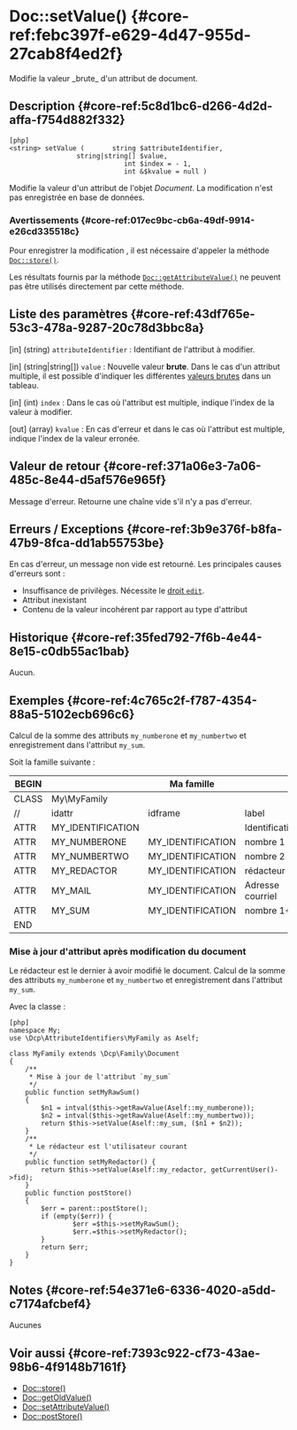 # Doc::setValue() {#core-ref:febc397f-e629-4d47-955d-27cab8f4ed2f}

<div class="short-description">
Modifie la valeur _brute_ d'un attribut de document.
</div>


## Description {#core-ref:5c8d1bc6-d266-4d2d-affa-f754d882f332}

    [php]
    <string> setValue (       string $attributeIdentifier, 
                     string|string[] $value, 
                                 int $index = - 1, 
                                 int &$kvalue = null )

Modifie la valeur d'un attribut de l'objet _Document_. La modification n'est pas
enregistrée en base de données.

### Avertissements {#core-ref:017ec9bc-cb6a-49df-9914-e26cd335518c}

Pour enregistrer la modification , il est nécessaire d'appeler la méthode
[`Doc::store()`][docstore].

Les résultats fournis par la méthode
[`Doc::getAttributeValue()`][docgetattrvalue] ne peuvent pas être utilisés
directement par cette méthode.

## Liste des paramètres {#core-ref:43df765e-53c3-478a-9287-20c78d3bbc8a}

[in] (string) `attributeIdentifier`
:   Identifiant de l'attribut à modifier.

[in] (string|string[]) `value` 
:   Nouvelle valeur **brute**. Dans le cas d'un attribut multiple, il est
    possible d'indiquer les différentes [valeurs brutes][rawvalue] dans un
    tableau.

[in] (int) `index`
:   Dans le cas où l'attribut est multiple, indique l'index de la valeur à 
    modifier.

[out] (array) `kvalue`
:   En cas d'erreur et dans le cas où l'attribut est multiple, indique l'index de 
    la valeur erronée.

## Valeur de retour {#core-ref:371a06e3-7a06-485c-8e44-d5af576e965f}

Message d'erreur. Retourne une chaîne vide s'il n'y a pas d'erreur.

## Erreurs / Exceptions {#core-ref:3b9e376f-b8fa-47b9-8fca-dd1ab55753be}

En cas d'erreur, un message non vide est retourné.
Les principales causes d'erreurs sont :

*   Insuffisance de privilèges. Nécessite le [droit `edit`][profdoc].
*   Attribut inexistant
*   Contenu de la valeur incohérent par rapport au type d'attribut


## Historique {#core-ref:35fed792-7f6b-4e44-8e15-c0db55ac1bab}

Aucun.

## Exemples {#core-ref:4c765c2f-f787-4354-88a5-5102ecb696c6}

Calcul de la somme des attributs `my_numberone` et `my_numbertwo` et
enregistrement dans l'attribut `my_sum`.

Soit la famille suivante :

| BEGIN |                   |     Ma famille    |                  |     | MYFAMILY |         |     |     |     |         |     |
| ----- | ----------------- | ----------------- | ---------------- | --- | -------- | ------- | --- | --- | --- | ------- | --- |
| CLASS | My\MyFamily       |                   |                  |     |          |         |     |     |     |         |     |
| //    | idattr            | idframe           | label            | T   | A        | type    | ord | vis | ... | phpfunc |     |
| ATTR  | MY_IDENTIFICATION |                   | Identification   | N   | N        | frame   | 10  | W   |     |         |     |
| ATTR  | MY_NUMBERONE      | MY_IDENTIFICATION | nombre 1         | Y   | N        | int     | 20  | W   |     |         |     |
| ATTR  | MY_NUMBERTWO      | MY_IDENTIFICATION | nombre 2         | N   | N        | int     | 30  | W   |     |         |     |
| ATTR  | MY_REDACTOR       | MY_IDENTIFICATION | rédacteur        | N   | N        | account | 30  | R   |     |         |     |
| ATTR  | MY_MAIL           | MY_IDENTIFICATION | Adresse courriel | N   | N        | text    | 10  | R   |     |         |     |
| ATTR  | MY_SUM            | MY_IDENTIFICATION | nombre 1&plus;2  | N   | N        | int     | 30  | R   |     |         |     |
| END   |                   |                   |                  |     |          |         |     |     |     |         |     |


### Mise à jour d'attribut après modification du document

Le rédacteur est le dernier à avoir modifié le document.
Calcul de la somme des attributs `my_numberone` et `my_numbertwo` et
enregistrement dans l'attribut `my_sum`.

Avec la classe :

    [php]
    namespace My;
    use \Dcp\AttributeIdentifiers\MyFamily as Aself;
    
    class MyFamily extends \Dcp\Family\Document
    {
        /**
         * Mise à jour de l'attribut `my_sum` 
         */
        public function setMyRawSum()
        {
            $n1 = intval($this->getRawValue(Aself::my_numberone));
            $n2 = intval($this->getRawValue(Aself::my_numbertwo));
            return $this->setValue(Aself::my_sum, ($n1 + $n2));
        }
        /**
         * Le rédacteur est l'utilisateur courant 
         */
        public function setMyRedactor() {
            return $this->setValue(Aself::my_redactor, getCurrentUser()->fid);
        }
        public function postStore()
        {
            $err = parent::postStore(); 
            if (empty($err)) {
                    $err =$this->setMyRawSum();
                    $err.=$this->setMyRedactor();
            }
            return $err;
        }
    }

## Notes {#core-ref:54e371e6-6336-4020-a5dd-c7174afcbef4}

Aucunes

## Voir aussi {#core-ref:7393c922-cf73-43ae-98b6-4f9148b7161f}

*   [Doc::store()][docstore]
*   [Doc::getOldValue()][docgetoldvalue]
*   [Doc::setAttributeValue()][docsetattrvalue]
*   [Doc::postStore()][docpoststore]

<!-- links -->
[docstore]:         #core-ref:b8540d13-ece6-4e9e-9b72-6a56bca9da12
[docpoststore]:     #core-ref:99520a31-0aef-4bc6-b20a-114737059d17 "Hameçon Doc::postStore()"
[docgetoldvalue]:   #core-ref:dccf7c64-8f4f-4c4a-8d0d-79b21b924848
[profdoc]:          #core-ref:f1575705-10e8-4bf2-83b3-4c0b5bfb77cf
[rawvalue]:         #core-ref:6302d6cf-bbd1-43ec-a74c-2537581d051c
[docgetattrvalue]:  #core-ref:e4a8d6ff-7229-4105-81c4-94773ac24dfd
[docsetattrvalue]:  #core-ref:1e766800-b2e1-462b-9793-b0261ede8677